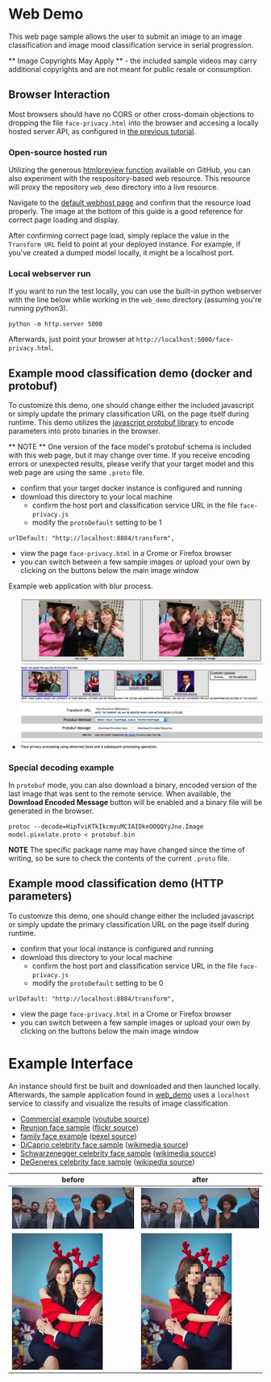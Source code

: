 <!---
.. ===============LICENSE_START=======================================================
.. Acumos CC-BY-4.0
.. ===================================================================================
.. Copyright (C) 2017-2018 AT&T Intellectual Property & Tech Mahindra. All rights reserved.
.. ===================================================================================
.. This Acumos documentation file is distributed by AT&T and Tech Mahindra
.. under the Creative Commons Attribution 4.0 International License (the "License");
.. you may not use this file except in compliance with the License.
.. You may obtain a copy of the License at
..
..      http://creativecommons.org/licenses/by/4.0
..
.. This file is distributed on an "AS IS" BASIS,
.. WITHOUT WARRANTIES OR CONDITIONS OF ANY KIND, either express or implied.
.. See the License for the specific language governing permissions and
.. limitations under the License.
.. ===============LICENSE_END=========================================================
-->

# Web Demo
This web page sample allows the user to submit an image to
an image classification and image mood classification service
in serial progression.

** Image Copyrights May Apply ** - the included sample videos may carry
additional copyrights and are not meant for public resale or consumption.

## Browser Interaction
Most browsers should have no
CORS or other cross-domain objections to dropping the file `face-privacy.html`
into the browser and accesing a locally hosted server API, as configured
in [the previous tutorial](lesson2.md).

### Open-source hosted run
Utilizing the generous [htmlpreview function](https://htmlpreview.github.io/) available on
GitHub, you can also experiment with the respository-based web resource.  This resource
will proxy the repository `web_demo` directory into a live resource.

Navigate to the [default webhost page](http://htmlpreview.github.io/?https://github.com/acumos/face-privacy-filter/blob/master/web_demo/face-privacy.html)
and confirm that the resource load properly.  The image at the bottom of this guide
is a good reference for correct page loading and display.

After confirming correct page load, simply replace the value in the `Transform URL`
field to point at your deployed instance.  For example, if you've created a
dumped model locally, it might be a localhost port.


### Local webserver run
If you want to run the test locally, you can use the built-in python
webserver with the line below while working in the `web_demo` directory
(assuming you're running python3).
```
python -m http.server 5000
```

Afterwards, just point your browser at `http://localhost:5000/face-privacy.html`.

## Example mood classification demo (docker and protobuf)
To customize this demo, one should change either the included javascript
or simply update the primary classification URL on the page itself during runtime.
This demo utilizes the [javascript protobuf library](https://github.com/dcodeIO/ProtoBuf.js/)
to encode parameters into proto binaries in the browser.

** NOTE ** One version of the face model's protobuf schema is included with
this web page, but it may change over time.  If you receive encoding errors
or unexpected results, please verify that your target model and this web page
are using the same `.proto` file.

* confirm that your target docker instance is configured and running
* download this directory to your local machine
    * confirm the host port and classification service URL in the file `face-privacy.js`
    * modify the `protoDefault` setting to be 1
```
urlDefault: "http://localhost:8884/transform",
```
* view the page `face-privacy.html` in a Crome or Firefox browser
* you can switch between a few sample images or upload your own by clicking on the buttons below the main image window

Example web application with blur process.

* ![example web application blurring multiple faces](example_running.jpg "Example multi-face blur")

### Special decoding example
In `protobuf` mode, you can also download a binary, encoded version of the last
image that was sent to the remote service.  When available, the <strong>Download Encoded Message</strong>
button will be enabled and a binary file will be generated in the browser.

```
protoc --decode=HipTviKTkIkcmyuMCIAIDkeOOQQYyJne.Image model.pixelate.proto < protobuf.bin
```

**NOTE** The specific package name may have changed since the time of writing,
so be sure to check the contents of the current `.proto` file.


## Example mood classification demo (HTTP parameters)
To customize this demo, one should change either the included javascript
or simply update the primary classification URL on the page itself during runtime.

* confirm that your local instance is configured and running
* download this directory to your local machine
    * confirm the host port and classification service URL in the file `face-privacy.js`
    * modify the `protoDefault` setting to be 0
```
urlDefault: "http://localhost:8884/transform",
```
* view the page `face-privacy.html` in a Crome or Firefox browser
* you can switch between a few sample images or upload your own by clicking on the buttons below the main image window


# Example Interface
An instance should first be built and downloaded and then
launched locally.  Afterwards, the sample application found in
[web_demo](web_demo) uses a `localhost` service to classify
and visualize the results of image classification.

* [Commercial example](../../web_demo/images/commercial.jpg) ([youtube source](https://www.youtube.com/watch?v=34KfCNapnUg))
* [Reunion face sample](../../web_demo/images/face_reunion.jpg) ([flickr source](https://flic.kr/p/bEgYbs))
* [family face example](../../web_demo/images/face_family.jpg) ([pexel source](https://www.pexels.com/photo/adult-affection-beautiful-beauty-265764/))
* [DiCaprio celebrity face sample](../../web_demo/images/face_DiCaprio.jpg) ([wikimedia source](https://en.wikipedia.org/wiki/Celebrity#/media/File:Leonardo_DiCaprio_visited_Goddard_Saturday_to_discuss_Earth_science_with_Piers_Sellers_(26105091624)_cropped.jpg))
* [Schwarzenegger celebrity face sample](../../web_demo/images/face_Schwarzenegger.jpg) ([wikimedia source](https://upload.wikimedia.org/wikipedia/commons/thumb/0/0f/A._Schwarzenegger.jpg/220px-A._Schwarzenegger.jpg))
* [DeGeneres celebrity face sample](../../web_demo/images/face_DeGeneres.jpg) ([wikipedia source](https://en.wikipedia.org/wiki/Ellen_DeGeneres#/media/File:Ellen_DeGeneres-2009.jpg))


before  | after
------- | -------
![raw commercial](../../web_demo/images/commercial.jpg)  | ![pixelated commercial](../../web_demo/images/commercial_pixelate.jpg)
![raw face](../../web_demo/images/face_family.jpg)  | ![pixelated commercial](../../web_demo/images/face_family_pixelate.jpg)
